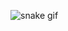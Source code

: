 ![snake gif](https://github.com/ahmetkemalsari/my-snake/blob/output/github-contribution-grid-snake.gif)

